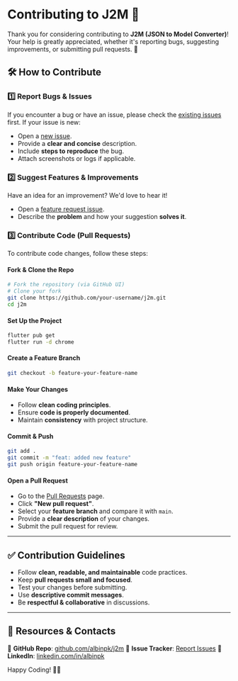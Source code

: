 # **Contributing to J2M** 🚀

Thank you for considering contributing to **J2M (JSON to Model Converter)**! Your help is greatly appreciated, whether it's reporting bugs, suggesting improvements, or submitting pull requests. 🙌

## 🛠 **How to Contribute**

### 1️⃣ **Report Bugs & Issues**
If you encounter a bug or have an issue, please check the [existing issues](https://github.com/albinpk/j2m/issues) first. If your issue is new:
- Open a [new issue](https://github.com/albinpk/j2m/issues/new).
- Provide a **clear and concise** description.
- Include **steps to reproduce** the bug.
- Attach screenshots or logs if applicable.

### 2️⃣ **Suggest Features & Improvements**
Have an idea for an improvement? We'd love to hear it! 
- Open a [feature request issue](https://github.com/albinpk/j2m/issues/new?template=feature_request.md).
- Describe the **problem** and how your suggestion **solves it**.

### 3️⃣ **Contribute Code (Pull Requests)**
To contribute code changes, follow these steps:

#### **Fork & Clone the Repo**
```bash
# Fork the repository (via GitHub UI)
# Clone your fork
git clone https://github.com/your-username/j2m.git
cd j2m
```

#### **Set Up the Project**
```bash
flutter pub get
flutter run -d chrome
```

#### **Create a Feature Branch**
```bash
git checkout -b feature-your-feature-name
```

#### **Make Your Changes**
- Follow **clean coding principles**.
- Ensure **code is properly documented**.
- Maintain **consistency** with project structure.

#### **Commit & Push**
```bash
git add .
git commit -m "feat: added new feature"
git push origin feature-your-feature-name
```

#### **Open a Pull Request**
- Go to the [Pull Requests](https://github.com/albinpk/j2m/pulls) page.
- Click **"New pull request"**.
- Select your **feature branch** and compare it with `main`.
- Provide a **clear description** of your changes.
- Submit the pull request for review.

---

## ✅ **Contribution Guidelines**
- Follow **clean, readable, and maintainable** code practices.
- Keep **pull requests small and focused**.
- Test your changes before submitting.
- Use **descriptive commit messages**.
- Be **respectful & collaborative** in discussions.

---

## 🔗 **Resources & Contacts**
📌 **GitHub Repo**: [github.com/albinpk/j2m](https://github.com/albinpk/j2m)
📌 **Issue Tracker**: [Report Issues](https://github.com/albinpk/j2m/issues)
📌 **LinkedIn**: [linkedin.com/in/albinpk](https://www.linkedin.com/in/albinpk/)

Happy Coding! 🚀💡

